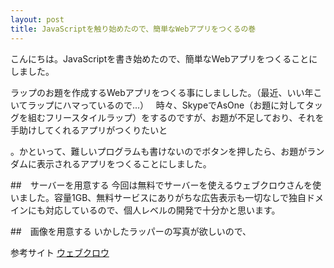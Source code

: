 ```yaml
---
layout: post
title: JavaScriptを触り始めたので、簡単なWebアプリをつくるの巻
---
```

こんにちは。JavaScriptを書き始めたので、簡単なWebアプリをつくることにしました。

ラップのお題を作成するWebアプリをつくる事にしましした。（最近、いい年こいてラップにハマっているので...）  
時々、SkypeでAsOne（お題に対してタッグを組むフリースタイルラップ）をするのですが、お題が不足しており、それを手助けしてくれるアプリがつくりたいと

。かといって、難しいプログラムも書けないのでボタンを押したら、お題がランダムに表示されるアプリをつくることにしました。　

##　サーバーを用意する
今回は無料でサーバーを使えるウェブクロウさんを使いました。容量1GB、無料サービスにありがちな広告表示も一切なしで独自ドメインにも対応しているので、個人レベルの開発で十分かと思います。

##　画像を用意する
いかしたラッパーの写真が欲しいので、　








参考サイト
[ウェブクロウ](http://www.webcrow.jp/)



